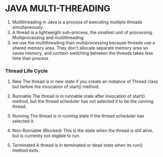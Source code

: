#  **JAVA MULTI-THREADING**

1. Multithreading in Java is a process of executing multiple threads simultaneously.
2. A thread is a lightweight sub-process, the smallest unit of processing. Multiprocessing and multithreading
3. we use the multithreading than multiprocessing because threads use a shared memory area. They don't allocate separate memory area so saves memory, and context-switching between the threads takes less time than process

### **Thread Life Cycle**

1) New
   The thread is in new state if you create an instance of Thread class but before the invocation of start() method.

2) Runnable
   The thread is in runnable state after invocation of start() method, but the thread scheduler has not selected it to be the running thread.

3) Running
   The thread is in running state if the thread scheduler has selected it.

4) Non-Runnable (Blocked)
   This is the state when the thread is still alive, but is currently not eligible to run.

5) Terminated
   A thread is in terminated or dead state when its run() method exits.